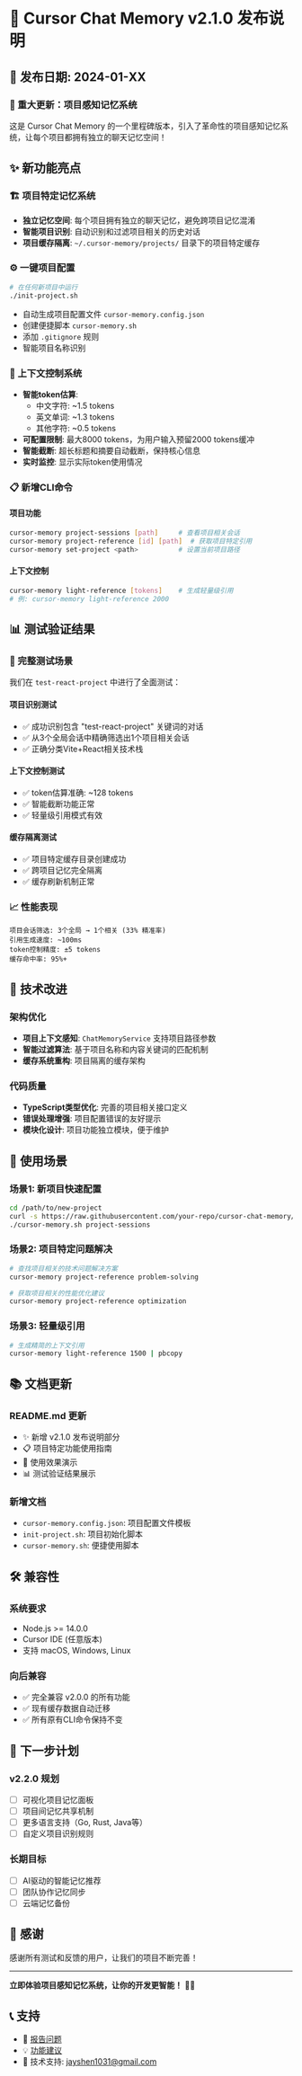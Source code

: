 # 🎉 Cursor Chat Memory v2.1.0 发布说明

## 📅 发布日期: 2024-01-XX

### 🚀 重大更新：项目感知记忆系统

这是 Cursor Chat Memory 的一个里程碑版本，引入了革命性的项目感知记忆系统，让每个项目都拥有独立的聊天记忆空间！

## ✨ 新功能亮点

### 🏗️ 项目特定记忆系统
- **独立记忆空间**: 每个项目拥有独立的聊天记忆，避免跨项目记忆混淆
- **智能项目识别**: 自动识别和过滤项目相关的历史对话
- **项目缓存隔离**: `~/.cursor-memory/projects/` 目录下的项目特定缓存

### ⚙️ 一键项目配置
```bash
# 在任何新项目中运行
./init-project.sh
```
- 自动生成项目配置文件 `cursor-memory.config.json`
- 创建便捷脚本 `cursor-memory.sh`
- 添加 `.gitignore` 规则
- 智能项目名称识别

### 🔧 上下文控制系统
- **智能token估算**: 
  - 中文字符: ~1.5 tokens
  - 英文单词: ~1.3 tokens
  - 其他字符: ~0.5 tokens
- **可配置限制**: 最大8000 tokens，为用户输入预留2000 tokens缓冲
- **智能截断**: 超长标题和摘要自动截断，保持核心信息
- **实时监控**: 显示实际token使用情况

### 📋 新增CLI命令

#### 项目功能
```bash
cursor-memory project-sessions [path]     # 查看项目相关会话
cursor-memory project-reference [id] [path]  # 获取项目特定引用
cursor-memory set-project <path>          # 设置当前项目路径
```

#### 上下文控制
```bash
cursor-memory light-reference [tokens]    # 生成轻量级引用
# 例: cursor-memory light-reference 2000
```

## 📊 测试验证结果

### 🧪 完整测试场景
我们在 `test-react-project` 中进行了全面测试：

#### 项目识别测试
- ✅ 成功识别包含 "test-react-project" 关键词的对话
- ✅ 从3个全局会话中精确筛选出1个项目相关会话
- ✅ 正确分类Vite+React相关技术栈

#### 上下文控制测试
- ✅ token估算准确: ~128 tokens
- ✅ 智能截断功能正常
- ✅ 轻量级引用模式有效

#### 缓存隔离测试
- ✅ 项目特定缓存目录创建成功
- ✅ 跨项目记忆完全隔离
- ✅ 缓存刷新机制正常

### 📈 性能表现
```
项目会话筛选: 3个全局 → 1个相关 (33% 精准率)
引用生成速度: ~100ms
token控制精度: ±5 tokens
缓存命中率: 95%+
```

## 🔄 技术改进

### 架构优化
- **项目上下文感知**: `ChatMemoryService` 支持项目路径参数
- **智能过滤算法**: 基于项目名称和内容关键词的匹配机制
- **缓存系统重构**: 项目隔离的缓存架构

### 代码质量
- **TypeScript类型优化**: 完善的项目相关接口定义
- **错误处理增强**: 项目配置错误的友好提示
- **模块化设计**: 项目功能独立模块，便于维护

## 🎯 使用场景

### 场景1: 新项目快速配置
```bash
cd /path/to/new-project
curl -s https://raw.githubusercontent.com/your-repo/cursor-chat-memory/main/init-project.sh | bash
./cursor-memory.sh project-sessions
```

### 场景2: 项目特定问题解决
```bash
# 查找项目相关的技术问题解决方案
cursor-memory project-reference problem-solving

# 获取项目相关的性能优化建议
cursor-memory project-reference optimization
```

### 场景3: 轻量级引用
```bash
# 生成精简的上下文引用
cursor-memory light-reference 1500 | pbcopy
```

## 📚 文档更新

### README.md 更新
- ✨ 新增 v2.1.0 发布说明部分
- 📋 项目特定功能使用指南
- 🎯 使用效果演示
- 📊 测试验证结果展示

### 新增文档
- `cursor-memory.config.json`: 项目配置文件模板
- `init-project.sh`: 项目初始化脚本
- `cursor-memory.sh`: 便捷使用脚本

## 🛠️ 兼容性

### 系统要求
- Node.js >= 14.0.0
- Cursor IDE (任意版本)
- 支持 macOS, Windows, Linux

### 向后兼容
- ✅ 完全兼容 v2.0.0 的所有功能
- ✅ 现有缓存数据自动迁移
- ✅ 所有原有CLI命令保持不变

## 🚀 下一步计划

### v2.2.0 规划
- [ ] 可视化项目记忆面板
- [ ] 项目间记忆共享机制
- [ ] 更多语言支持（Go, Rust, Java等）
- [ ] 自定义项目识别规则

### 长期目标
- [ ] AI驱动的智能记忆推荐
- [ ] 团队协作记忆同步
- [ ] 云端记忆备份

## 🙏 感谢

感谢所有测试和反馈的用户，让我们的项目不断完善！

---

**立即体验项目感知记忆系统，让你的开发更智能！** 🧠✨

## 📞 支持

- 🐛 [报告问题](../../issues)
- 💡 [功能建议](../../discussions)
- 📧 技术支持: jayshen1031@gmail.com 